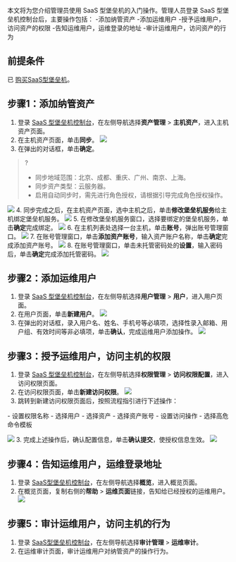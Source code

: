 
本文将为您介绍管理员使用 SaaS 型堡垒机的入门操作。管理人员登录 SaaS 型堡垒机控制台后，主要操作包括：
<dx-steps>
-添加纳管资产
-添加运维用户
-授予运维用户，访问资产的权限
-告知运维用户，运维登录的地址
-审计运维用户，访问资产的行为
</dx-steps>





## 前提条件
已 [购买SaaS型堡垒机](https://cloud.tencent.com/document/product/1025/55177)。

## 步骤1：添加纳管资产
1. 登录 [SaaS 型堡垒机控制台](https://console.cloud.tencent.com/dsgc/bh)，在左侧导航选择**资产管理** > **主机资产**，进入主机资产页面。
2. 在主机资产页面，单击**同步**。
![](https://qcloudimg.tencent-cloud.cn/raw/04bdccc16bd712526b77167baaa692cf.png)
3. 在弹出的对话框，单击**确定**。
>?
>- 同步地域范围：北京、成都、重庆、广州、南京、上海。
>- 同步资产类型：云服务器。
>- 启用自动同步时，需先进行角色授权，请根据引导完成角色授权操作。
>
![](https://qcloudimg.tencent-cloud.cn/raw/a13ea889ec6a0b8c6c2de939de5f70df.png)
4. 同步完成之后，在主机资产页面，选中主机之后，单击**修改堡垒机服务**给主机绑定堡垒机服务。
![](https://qcloudimg.tencent-cloud.cn/raw/f3879987339d532978d43849e8713be4.png)
5. 在修改堡垒机服务窗口，选择要绑定的堡垒机服务，单击**确定**完成绑定。
![](https://qcloudimg.tencent-cloud.cn/raw/744c32f09150d544fe63bd458f3140e7.png)
6. 在主机列表处选择一台主机，单击**账号**，弹出账号管理窗口。
![](https://qcloudimg.tencent-cloud.cn/raw/0dc4cff9cdf94ca96f06c1b8b7d8e9e3.png)
7. 在账号管理窗口，单击**添加资产账号**，输入资产账户名称，单击**确定**完成添加资产账号。
![](https://qcloudimg.tencent-cloud.cn/raw/35cb9f223c755d0e4daa9f64c41dab65.png)
8. 在账号管理窗口，单击未托管密码处的**设置**，输入密码后，单击**确定**完成添加托管密码。
![](https://qcloudimg.tencent-cloud.cn/raw/a0aca10c2a770c6a3e2d075585b4b23e.png)

## 步骤2：添加运维用户
1. 登录 [SaaS 型堡垒机控制台](https://console.cloud.tencent.com/dsgc/bh)，在左侧导航选择**用户管理** > **用户**，进入用户页面。
2. 在用户页面，单击**新建用户**。
![](https://qcloudimg.tencent-cloud.cn/raw/3f19495d272bccf761be233be6f1e456.png)
3. 在弹出的对话框，录入用户名、姓名、手机号等必填项，选择性录入邮箱、用户组、有效时间等非必填项，单击**确认**，完成运维用户添加操作。
 ![](https://qcloudimg.tencent-cloud.cn/raw/da2ce4c28eddd28a7d9161fa3489ceb3.png)
 
## 步骤3：授予运维用户，访问主机的权限
1. 登录 [SaaS 型堡垒机控制台](https://console.cloud.tencent.com/dsgc/bh)，在左侧导航选择**权限管理** > **访问权限配置**，进入访问权限页面。
2. 在访问权限页面，单击**新建访问权限**。
![](https://qcloudimg.tencent-cloud.cn/raw/667f80c3069036dee209530b3193b0f3.png)
3. 跳转到新建访问权限页面后，按照流程指引进行下述操作：
<dx-steps>
- 设置权限名称
- 选择用户
- 选择资产
- 选择资产账号
- 设置访问操作
- 选择高危命令模板
</dx-steps>

  ![](https://qcloudimg.tencent-cloud.cn/raw/f086a165411fe11fb29795266df86e1d.png)
3. 完成上述操作后，确认配置信息，单击**确认提交**，使授权信息生效。
![](https://qcloudimg.tencent-cloud.cn/raw/3a736fef7c3399888bb00ee6a4034791.png)

## 步骤4：告知运维用户，运维登录地址
1. 登录 [SaaS型堡垒机控制台](https://console.cloud.tencent.com/dsgc/bh)，在左侧导航选择**概览**，进入概览页面。
2. 在概览页面，复制右侧的**帮助** > **运维页面**链接，告知给已经授权的运维用户。
![](https://qcloudimg.tencent-cloud.cn/raw/8ead940cb8c86009b7477a859a950759.png)

## 步骤5：审计运维用户，访问主机的行为
1. 登录 [SaaS型堡垒机控制台](https://console.cloud.tencent.com/dsgc/bh)，在左侧导航选择**审计管理** > **运维审计**。
2. 在运维审计页面，审计运维用户对纳管资产的操作行为。
